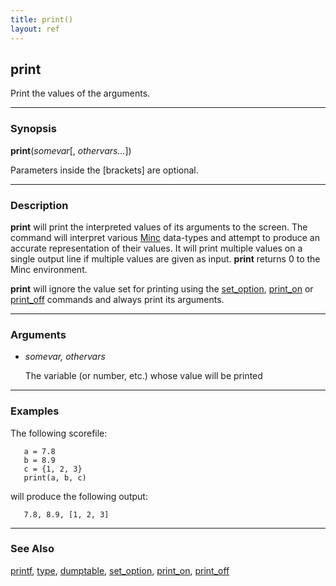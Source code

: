 ```yaml
---
title: print()
layout: ref
---
```


## print

Print the values of the arguments.

-----

### Synopsis

**print**(*somevar*\[, *othervars...*\])

Parameters inside the \[brackets\] are optional.

-----

### Description

**print** will print the interpreted values of its arguments to the
screen. The command will interpret various [Minc](Minc.html) data-types
and attempt to produce an accurate representation of their values. It
will print multiple values on a single output line if multiple values
are given as input. **print** returns 0 to the Minc environment.

**print** will ignore the value set for printing using the
[set\_option](set_option.html#print), [print\_on](print_on.html) or
[print\_off](print_off.html) commands and always print its arguments.

-----

### Arguments

  - <span id="item_vars">*somevar, othervars*</span>  
      
    The variable (or number, etc.) whose value will be printed

-----

### Examples

The following scorefile:

```
   a = 7.8
   b = 8.9
   c = {1, 2, 3}
   print(a, b, c)
```

will produce the following output:

```
   7.8, 8.9, [1, 2, 3]
```

-----

### See Also

[printf](printf.html), [type](type.html), [dumptable](dumptable.html),
[set\_option](set_option.html#print), [print\_on](print_on.html),
[print\_off](print_off.html)
